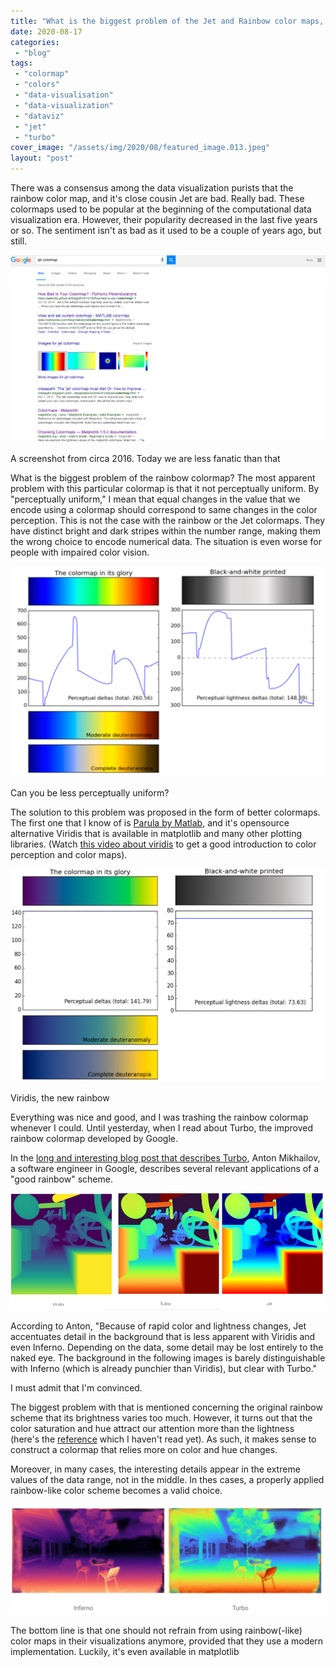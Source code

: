 ```yaml
---
title: "What is the biggest problem of the Jet and Rainbow color maps, and why is it not as evil as I thought?"
date: 2020-08-17
categories: 
 - "blog"
tags: 
 - "colormap"
 - "colors"
 - "data-visualisation"
 - "data-visualization"
 - "dataviz"
 - "jet"
 - "turbo"
cover_image: "/assets/img/2020/08/featured_image.013.jpeg"
layout: "post"
---
```


There was a consensus among the data visualization purists that the rainbow color map, and it's close cousin Jet are bad. Really bad. These colormaps used to be popular at the beginning of the computational data visualization era. However, their popularity decreased in the last five years or so. The sentiment isn't as bad as it used to be a couple of years ago, but still.

![](/assets/img/2020/08/image.png?w=1024)

A screenshot from circa 2016. Today we are less fanatic than that

What is the biggest problem of the rainbow colormap? The most apparent problem with this particular colormap is that it not perceptually uniform. By "perceptually uniform," I mean that equal changes in the value that we encode using a colormap should correspond to same changes in the color perception. This is not the case with the rainbow or the Jet colormaps. They have distinct bright and dark stripes within the number range, making them the wrong choice to encode numerical data. The situation is even worse for people with impaired color vision.

![](/assets/img/2020/08/image-1.png?w=1024)

Can you be less perceptually uniform?

The solution to this problem was proposed in the form of better colormaps. The first one that I know of is [Parula by Matlab](https://www.mathworks.com/help/matlab/ref/parula.html), and it's opensource alternative Viridis that is available in matplotlib and many other plotting libraries. (Watch [this video about viridis](https://www.youtube.com/watch?v=xAoljeRJ3lU) to get a good introduction to color perception and color maps).

![](/assets/img/2020/08/image-2.png?w=1024)

Viridis, the new rainbow

Everything was nice and good, and I was trashing the rainbow colormap whenever I could. Until yesterday, when I read about Turbo, the improved rainbow colormap developed by Google.

In the [long and interesting blog post that describes Turbo](https://ai.googleblog.com/2019/08/turbo-improved-rainbow-colormap-for.html), Anton Mikhailov, a software engineer in Google, describes several relevant applications of a "good rainbow" scheme.

![](/assets/img/2020/08/image-3.png?w=1000)

According to Anton, "Because of rapid color and lightness changes, Jet accentuates detail in the background that is less apparent with Viridis and even Inferno. Depending on the data, some detail may be lost entirely to the naked eye. The background in the following images is barely distinguishable with Inferno (which is already punchier than Viridis), but clear with Turbo."

I must admit that I'm convinced.

The biggest problem with that is mentioned concerning the original rainbow scheme that its brightness varies too much. However, it turns out that the color saturation and hue attract our attention more than the lightness (here's the [reference](https://onlinelibrary.wiley.com/doi/abs/10.1002/col.10214) which I haven't read yet). As such, it makes sense to construct a colormap that relies more on color and hue changes.

Moreover, in many cases, the interesting details appear in the extreme values of the data range, not in the middle. In thes cases, a properly applied rainbow-like color scheme becomes a valid choice.

![](/assets/img/2020/08/image-4.png?w=1024)

The bottom line is that one should not refrain from using rainbow(-like) color maps in their visualizations anymore, provided that they use a modern implementation. Luckily, it's even available in matplotlib